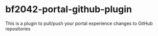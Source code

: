 # bf2042-portal-github-plugin
This is a plugin to pull/push your portal experience changes to GitHub repositories
